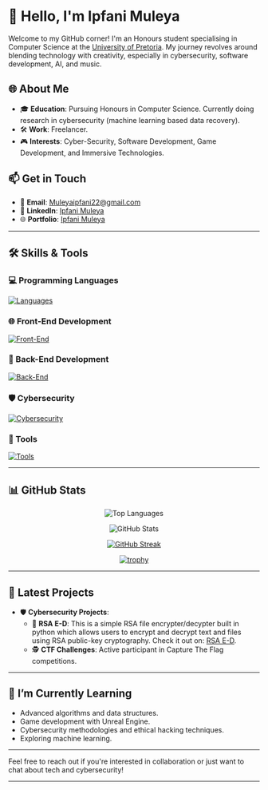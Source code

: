 # 👋 Hello, I'm **Ipfani Muleya**

Welcome to my GitHub corner! I'm an Honours student specialising in Computer Science at the [University of Pretoria](https://www.up.ac.za/). My journey revolves around blending technology with creativity, especially in cybersecurity, software development, AI, and music.

## 🌐 About Me

- 🎓 **Education**: Pursuing Honours in Computer Science. Currently doing research in cybersecurity (machine learning based data recovery).
- 🛠️ **Work**: Freelancer.
- 🎮 **Interests**: Cyber-Security, Software Development, Game Development, and Immersive Technologies.

## 📫 Get in Touch

- 📧 **Email**: [Muleyaipfani22@gmail.com](mailto:Muleyaipfani22@gmail.com)
- 💼 **LinkedIn**: [Ipfani Muleya](https://www.linkedin.com/in/ipfanimuleya/)
- 🌐 **Portfolio**: [Ipfani Muleya](#)

---

## 🛠️ Skills & Tools

### 💻 Programming Languages

[![Languages](https://skillicons.dev/icons?i=c,cpp,python,java,javascript,ruby&theme=dark)](https://skillicons.dev)

### 🌐 Front-End Development

[![Front-End](https://skillicons.dev/icons?i=html,css,react,vue,nextjs,jquery&theme=dark)](https://skillicons.dev)

### 🔧 Back-End Development

[![Back-End](https://skillicons.dev/icons?i=nodejs,django,flask,express,php,mysql,mongodb,postgres,redis&theme=dark)](https://skillicons.dev)

### 🛡️ Cybersecurity

[![Cybersecurity](https://skillicons.dev/icons?i=linux,bash,python,kali,powershell,docker,raspberrypi&theme=dark)](https://skillicons.dev)

### 🎨 Tools

[![Tools](https://skillicons.dev/icons?i=figma,ai,ps,pr,unity,unreal,vscode,vim,&theme=dark)](https://skillicons.dev)

---

## 📊 GitHub Stats

<div align="center">

![Top Languages](https://github-readme-stats.vercel.app/api/top-langs/?username=IpfaniMuleya&layout=compact&theme=onedark)

![GitHub Stats](https://github-readme-stats.vercel.app/api?username=IpfaniMuleya&show_icons=true&theme=onedark)

[![GitHub Streak](https://streak-stats.demolab.com?user=IpfaniMuleya&theme=onedark)](https://git.io/streak-stats)

[![trophy](https://github-profile-trophy.vercel.app/?username=IpfaniMuleya&theme=onedark&column=4)](https://github.com/ryo-ma/github-profile-trophy)

</div>

---

## 📝 Latest Projects

- 🛡️ **Cybersecurity Projects**:
  - 🔐 **RSA E-D**: This is a simple RSA file encrypter/decypter built in python which allows users to encrypt and decrypt text and files using RSA public-key cryptography. Check it out on: [RSA E-D](https://github.com/IpfaniMuleya/RSA-E-D).
  - 🕵️ **CTF Challenges**: Active participant in Capture The Flag competitions.

---

## 🌱 I’m Currently Learning

- Advanced algorithms and data structures.
- Game development with Unreal Engine.
- Cybersecurity methodologies and ethical hacking techniques.
- Exploring machine learning.

---

Feel free to reach out if you're interested in collaboration or just want to chat about tech and cybersecurity!

---
